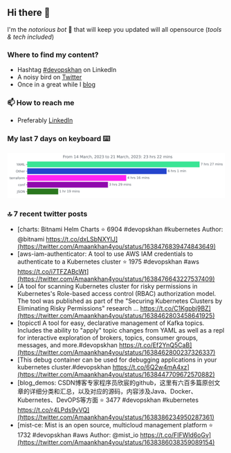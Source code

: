 <!--- [![Hits](https://hits.seeyoufarm.com/api/count/incr/badge.svg?url=https%3A%2F%2Fgithub.com%2Fakhan4u%2Fhit-counter&count_bg=%2379C83D&title_bg=%23555555&icon=&icon_color=%23E7E7E7&title=visits&edge_flat=false)](https://hits.seeyoufarm.com) --->

## Hi there 👋

I'm the _notorious bot_ 🤣 that will keep you updated will all opensource (_tools & tech included_) 

### Where to find my content?

* Hashtag [#devopskhan](https://www.linkedin.com/feed/hashtag/devopskhan) on LinkedIn
* A noisy bird on [Twitter](https://twitter.com/Amaankhan4you)
* Once in a great while I [blog](https://linuxparrot.netlify.app) 


### 📫 **How to reach me**

* Preferably [LinkedIn](https://www.linkedin.com/in/amaan-khan-linux-ninja)

### My last 7 days on keyboard ⌨️

<img src="https://github.com/akhan4u/akhan4u/blob/main/images/stat.svg" alt="Amaan's Wakatime Activity!"/>

### 🔝 7 recent twitter posts
<!-- DEVDOJO:START -->
- [charts: Bitnami Helm Charts
⭐️ 6904
#devopskhan #kubernetes
Author: @bitnami
https://t.co/dxLSbNXYIJ](https://twitter.com/Amaankhan4you/status/1638476839474843649)
- [aws-iam-authenticator: A tool to use AWS IAM credentials to authenticate to a Kubernetes cluster
⭐️ 1975
#devopskhan #aws
https://t.co/i7TFZABcWt](https://twitter.com/Amaankhan4you/status/1638476643227537409)
- [A tool for scanning Kubernetes cluster for risky permissions in Kubernetes&#39;s Role-based access control &lpar;RBAC&rpar; authorization model. The tool was published as part of the &quot;Securing Kubernetes Clusters by Eliminating Risky Permissions&quot; research … https://t.co/C1Kgpbj9BZ](https://twitter.com/Amaankhan4you/status/1638462803458641925)
- [topicctl A tool for easy, declarative management of Kafka topics. Includes the ability to &quot;apply&quot; topic changes from YAML as well as a repl for interactive exploration of brokers, topics, consumer groups, messages, and more.#devopskhan https://t.co/Ef2YnQ5CaB](https://twitter.com/Amaankhan4you/status/1638462800237326337)
- [This debug container can be used for debugging applications in your kubernetes cluster.#devopskhan https://t.co/6Q2w4mA4xz](https://twitter.com/Amaankhan4you/status/1638447709672570882)
- [blog_demos: CSDN博客专家程序员欣宸的github，这里有六百多篇原创文章的详细分类和汇总，以及对应的源码，内容涉及Java、Docker、Kubernetes、DevOPS等方面
⭐️ 3477
#devopskhan #kubernetes
https://t.co/r4LPds9vVQ](https://twitter.com/Amaankhan4you/status/1638386234950287361)
- [mist-ce: Mist is an open source, multicloud management platform
⭐️ 1732
#devopskhan #aws
Author: @mist_io
https://t.co/FIFWld6oGv](https://twitter.com/Amaankhan4you/status/1638386038359089154)
<!-- DEVDOJO:END -->

<!-- ![Amaan's GitHub stats](https://github-readme-stats.vercel.app/api?username=akhan4u&count_private=true&show_icons=true&hide=contribs) -->
